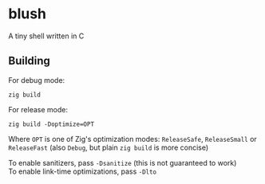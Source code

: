 # blush

A tiny shell written in C

## Building
For debug mode:

    zig build

For release mode:

    zig build -Doptimize=OPT

Where `OPT` is one of Zig's optimization modes: `ReleaseSafe`, `ReleaseSmall` or `ReleaseFast` 
(also `Debug`, but plain `zig build` is more concise)

To enable sanitizers, pass `-Dsanitize` (this is not guaranteed to work) \
To enable link-time optimizations, pass `-Dlto`
